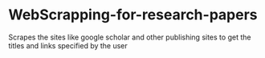 # WebScrapping-for-research-papers
Scrapes the sites like google scholar and other publishing sites to get the titles and links specified by the user
